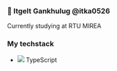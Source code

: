 ### 🧠 Itgelt Gankhulug @itka0526

Currently studying at RTU MIREA

### My techstack

*   ![](https://github.com/itka0526/itka0526/typescript.png) TypeScript
